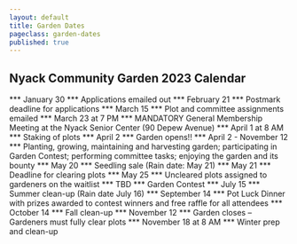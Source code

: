 ```yaml
---
layout: default
title: Garden Dates
pageclass: garden-dates
published: true
---
```


## Nyack Community Garden 2023 Calendar

*** January 30 *** Applications emailed out
*** February 21 *** Postmark deadline for applications
*** March 15 *** Plot and committee assignments emailed
*** March 23 at 7 PM *** MANDATORY General Membership Meeting at the Nyack Senior Center (90 Depew Avenue)
*** April 1 at 8 AM *** Staking of plots
*** April 2 *** Garden opens!!
*** April 2 - November 12 *** Planting, growing, maintaining and harvesting garden; participating in Garden Contest; performing committee tasks; enjoying the garden and its bounty
*** May 20 *** Seedling sale (Rain date: May 21)
*** May 21 *** Deadline for clearing plots
*** May 25 *** Uncleared plots assigned to gardeners on the waitlist
*** TBD	*** Garden Contest
*** July 15 *** Summer clean-up (Rain date July 16)
*** September 14 *** Pot Luck Dinner with prizes awarded to contest winners and free raffle for all attendees
*** October 14 *** Fall clean-up
*** November 12 *** Garden closes – Gardeners must fully clear plots 
*** November 18 at 8 AM *** Winter prep and clean-up

<!--
***January 30*** Applications emailed out

***February 22*** Postmark deadline for applications 

***March 24*** at 7 PM General Membership Meeting

***April 2*** at 8 AM Staking of plots

***April 3*** Garden opens

***April 3 - Nov. 7*** Planting, growing, maintaining and harvesting garden; participating in Garden Contest; performing committee tasks; having fun at the garden

***May 21*** Seedling sale to benefit the [Nyack Homeless Project](https://www.nyackhp.org/)

***May 31*** Deadline for planting plots

***After May 31*** Unplanted plots assigned to gardeners on the waitlist

***July 27*** Garden Contest

***October 27*** - Potluck Dinner, Thursday, October 27 7 PM, at the Nyack Senior Center (90 Depew Ave.)

***November 13*** Garden closes; all items removed and plots restored to state they were in on April 3rd

***November 20*** at 8 AM Winter prep and clean-up
-->

